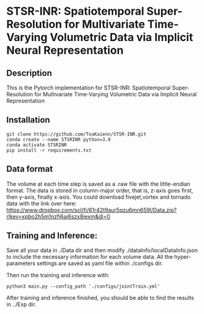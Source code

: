 # STSR-INR: Spatiotemporal Super-Resolution for Multivariate Time-Varying Volumetric Data via Implicit Neural Representation

## Description
This is the Pytorch implementation for STSR-INR: Spatiotemporal Super-Resolution for Multivariate Time-Varying Volumetric
Data via Implicit Neural Representation

## Installation
```
git clone https://github.com/TouKaienn/STSR-INR.git
conda create --name STSRINR python=3.9
conda activate STSRINR
pip install -r requirements.txt
```

## Data format
The volume at each time step is saved as a .raw file with the little-endian format. The data is stored in column-major order, that is, z-axis goes first, then y-axis, finally x-axis. You could download fivejet,vortex and tornado data with the link over here: https://www.dropbox.com/scl/fi/61r42t9aur5qzu6mn659l/Data.zip?rlkey=xpbo2h5m1nzfj6ai6szx8iexm&dl=0

## Training and Inference:
Save all your data in ./Data dir and then modify ./dataInfo/localDataInfo.json to include the necessary information for each volume data. All the hyper-parameters settings are saved as yaml file within ./configs dir.

Then run the training and inference with:
```
python3 main.py --config_path './configs/jointTrain.yml'
```
After training and inference finished, you should be able to find the results in ../Exp dir.